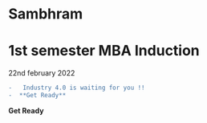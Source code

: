 # Sambhram

# 1st semester MBA Induction 

22nd february 2022 


```diff
-   Industry 4.0 is waiting for you !!
-  **Get Ready**
```

**Get Ready**
